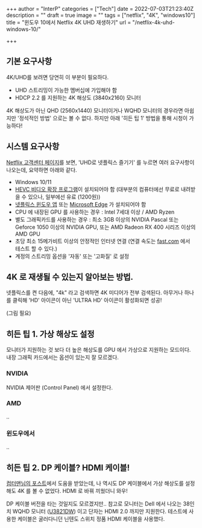 +++
author = "InterP"
categories = ["Tech"]
date = 2022-07-03T21:23:40Z
description = ""
draft = true
image = ""
tags = ["netflix", "4K", "windows10"]
title = "윈도우 10에서 Netflix 4K UHD 재생하기"
url = "/netflix-4k-uhd-windows-10/"

+++
## 기본 요구사항

4K/UHD를 보려면 당연히 이 부분이 필요하다.

* UHD 스트리밍이 가능한 멤버십에 가입해야 함
* HDCP 2.2 를 지원하는 4K 해상도 (3840x2160) 모니터

4K 해상도가 아닌 QHD (2560x1440) 모니터이거나 WQHD 모니터의 경우라면 아쉽지만 '정석적인 방법' 으로는 볼 수 없다. 하지만 아래 '히든 팁 1' 방법을 통해 시청이 가능하다!

## 시스템 요구사항

[Netflix 고객센터 페이지](https://help.netflix.com/ko/node/23931?ba=SwiftypeResultClick&q=uhd)를 보면, 'UHD로 넷플릭스 즐기기' 를 누르면 여러 요구사항이 나오는데, 요약하면 아래와 같다.

* Windows 10/11
* [HEVC 비디오 확장 프로그램](https://apps.microsoft.com/store/detail/9NMZLZ57R3T7?hl=ko-kr&gl=KR)이 설치되어야 함 (대부분의 컴퓨터에선 무료로 내려받을 수 있으나, 일부에선 유료 (1200원))
* [넷플릭스 윈도우 앱](https://apps.microsoft.com/store/detail/netflix/9WZDNCRFJ3TJ) 또는 [Microsoft Edge](https://www.microsoft.com/ko-kr/edge) 가 설치되어야 함
* CPU 에 내장된 GPU 를 사용하는 경우 : Intel 7세대 이상 / AMD Ryzen
* 별도 그래픽카드를 사용하는 경우 : 최소 3GB 이상의 NVIDIA Pascal 또는 Geforce 1050 이상의 NVIDIA GPU, 또는 AMD Radeon RX 400 시리즈 이상의 AMD GPU
* 초당 최소 15메가비트 이상의 안정적인 인터넷 연결 (연결 속도는 [fast.com](https://fast.com) 에서 테스트 할 수 있다.)
* 계정의 스트리밍 옵션을 '자동' 또는 '고화질' 로 설정

## 4K 로 재생될 수 있는지 알아보는 방법.
넷플릭스를 켠 다음에, "4k" 라고 검색하면 4K 미디어가 전부 검색된다. 아무거나 하나를 클릭해 'HD' 아이콘이 아닌 'ULTRA HD' 아이콘이 활성화되면 성공!

(그림 필요)

## 히든 팁 1. 가상 해상도 설정

모니터가 지원하는 것 보다 더 높은 해상도를 GPU 에서 가상으로 지원하는 모드이다. 내장 그래픽 카드에서는 옵션이 있는지 잘 모르겠다. 

### NVIDIA
NVIDIA 제어판 (Control Panel) 에서 설정한다.

### AMD
..

### 윈도우에서
..

## 히든 팁 2. DP 케이블? HDMI 케이블!
[컴터맨님의 포스트](https://comterman.tistory.com/2200)에서 도움을 받았는데, 나 역시도 DP 케이블에서 가상 해상도를 설정해도 4K 를 볼 수 없었다. HDMI 로 바꿔 끼웠더니 와우! 

DP 케이블 버전을 타는 것일지도 모르겠지만.. 참고로 모니터는 Dell 에서 나오는 38인치 WQHD 모니터 ([U3821DW](https://www.dell.com/en-us/work/shop/dell-ultrasharp-38-curved-usb-c-hub-monitor-u3821dw/apd/210-ayle/monitors-monitor-accessories)) 이고 단자는 HDMI 2.0 까지만 지원한다. 테스트에 사용한 케이블은 굴러다니던 닌텐도 스위치 정품 HDMI 케이블을 사용했다. 